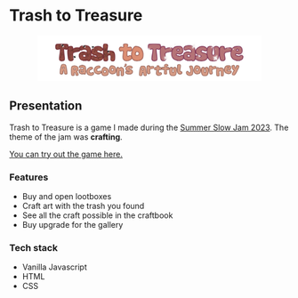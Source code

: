 # Trash to Treasure

<p align="center">
    <img src="https://raw.githubusercontent.com/AlexandreBidon/Trash-to-Treasure/main/img/title.png" width="80%">
</p>

## Presentation

Trash to Treasure is a game I made during the [Summer Slow Jam 2023](https://itch.io/jam/ssjcrafting). The theme of the jam was **crafting**.

[You can try out the game here.](https://laxenadre.itch.io/trash-to-treasure)

### Features

- Buy and open lootboxes
- Craft art with the trash you found
- See all the craft possible in the craftbook
- Buy upgrade for the gallery

### Tech stack

- Vanilla Javascript
- HTML
- CSS
